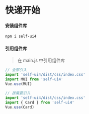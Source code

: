 # 快递开始

#### 安装组件库

```bash
npm i self-ui4
```

#### 引用组件库

>在 main.js 中引用组件库
```javascript
// 全部引入
import 'self-ui4/dist/css/index.css'
import MUI from 'self-ui4'
Vue.use(MUI)

// 按需要引入
import 'self-ui4/dist/css/index.css'
import { Card } from 'self-ui4'
Vue.use(Card)
```